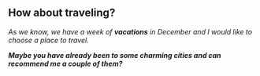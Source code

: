 ## How about traveling?
*As we know, we have a week of **vacations** in December and I would like to choose a place to travel.*

***Maybe you have already been to some charming cities and can recommend me a couple of them?***
